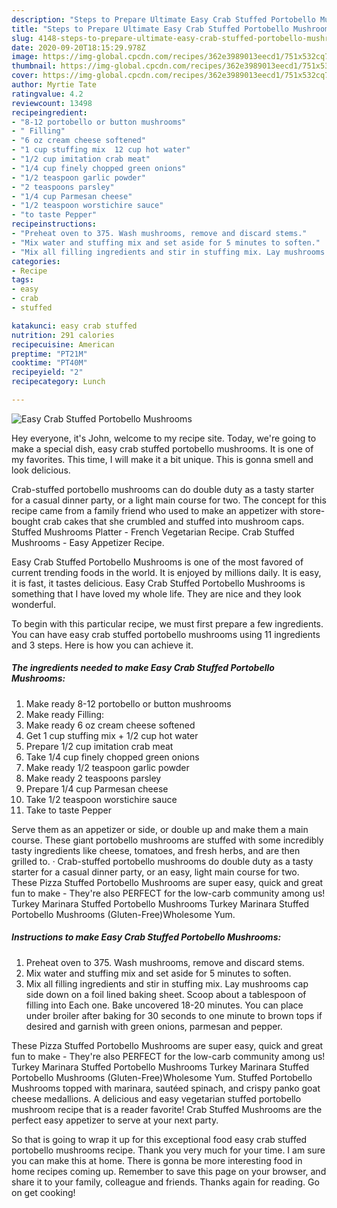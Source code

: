 ```yaml
---
description: "Steps to Prepare Ultimate Easy Crab Stuffed Portobello Mushrooms"
title: "Steps to Prepare Ultimate Easy Crab Stuffed Portobello Mushrooms"
slug: 4148-steps-to-prepare-ultimate-easy-crab-stuffed-portobello-mushrooms
date: 2020-09-20T18:15:29.978Z
image: https://img-global.cpcdn.com/recipes/362e3989013eecd1/751x532cq70/easy-crab-stuffed-portobello-mushrooms-recipe-main-photo.jpg
thumbnail: https://img-global.cpcdn.com/recipes/362e3989013eecd1/751x532cq70/easy-crab-stuffed-portobello-mushrooms-recipe-main-photo.jpg
cover: https://img-global.cpcdn.com/recipes/362e3989013eecd1/751x532cq70/easy-crab-stuffed-portobello-mushrooms-recipe-main-photo.jpg
author: Myrtie Tate
ratingvalue: 4.2
reviewcount: 13498
recipeingredient:
- "8-12 portobello or button mushrooms"
- " Filling"
- "6 oz cream cheese softened"
- "1 cup stuffing mix  12 cup hot water"
- "1/2 cup imitation crab meat"
- "1/4 cup finely chopped green onions"
- "1/2 teaspoon garlic powder"
- "2 teaspoons parsley"
- "1/4 cup Parmesan cheese"
- "1/2 teaspoon worstichire sauce"
- "to taste Pepper"
recipeinstructions:
- "Preheat oven to 375. Wash mushrooms, remove and discard stems."
- "Mix water and stuffing mix and set aside for 5 minutes to soften."
- "Mix all filling ingredients and stir in stuffing mix. Lay mushrooms cap side down on a foil lined baking sheet. Scoop about a tablespoon of filling into Each one. Bake uncovered 18-20 minutes. You can place under broiler after baking for 30 seconds to one minute to brown tops if desired and garnish with green onions, parmesan and pepper."
categories:
- Recipe
tags:
- easy
- crab
- stuffed

katakunci: easy crab stuffed 
nutrition: 291 calories
recipecuisine: American
preptime: "PT21M"
cooktime: "PT40M"
recipeyield: "2"
recipecategory: Lunch

---
```



![Easy Crab Stuffed Portobello Mushrooms](https://img-global.cpcdn.com/recipes/362e3989013eecd1/751x532cq70/easy-crab-stuffed-portobello-mushrooms-recipe-main-photo.jpg)

Hey everyone, it's John, welcome to my recipe site. Today, we're going to make a special dish, easy crab stuffed portobello mushrooms. It is one of my favorites. This time, I will make it a bit unique. This is gonna smell and look delicious.

Crab-stuffed portobello mushrooms can do double duty as a tasty starter for a casual dinner party, or a light main course for two. The concept for this recipe came from a family friend who used to make an appetizer with store-bought crab cakes that she crumbled and stuffed into mushroom caps. Stuffed Mushrooms Platter - French Vegetarian Recipe. Crab Stuffed Mushrooms - Easy Appetizer Recipe.

Easy Crab Stuffed Portobello Mushrooms is one of the most favored of current trending foods in the world. It is enjoyed by millions daily. It is easy, it is fast, it tastes delicious. Easy Crab Stuffed Portobello Mushrooms is something that I have loved my whole life. They are nice and they look wonderful.


To begin with this particular recipe, we must first prepare a few ingredients. You can have easy crab stuffed portobello mushrooms using 11 ingredients and 3 steps. Here is how you can achieve it.

<!--inarticleads1-->

##### The ingredients needed to make Easy Crab Stuffed Portobello Mushrooms:

1. Make ready 8-12 portobello or button mushrooms
1. Make ready  Filling:
1. Make ready 6 oz cream cheese softened
1. Get 1 cup stuffing mix + 1/2 cup hot water
1. Prepare 1/2 cup imitation crab meat
1. Take 1/4 cup finely chopped green onions
1. Make ready 1/2 teaspoon garlic powder
1. Make ready 2 teaspoons parsley
1. Prepare 1/4 cup Parmesan cheese
1. Take 1/2 teaspoon worstichire sauce
1. Take to taste Pepper


Serve them as an appetizer or side, or double up and make them a main course. These giant portobello mushrooms are stuffed with some incredibly tasty ingredients like cheese, tomatoes, and fresh herbs, and are then grilled to. · Crab-stuffed portobello mushrooms do double duty as a tasty starter for a casual dinner party, or an easy, light main course for two. These Pizza Stuffed Portobello Mushrooms are super easy, quick and great fun to make - They&#39;re also PERFECT for the low-carb community among us! Turkey Marinara Stuffed Portobello Mushrooms Turkey Marinara Stuffed Portobello Mushrooms (Gluten-Free)Wholesome Yum. 

<!--inarticleads2-->

##### Instructions to make Easy Crab Stuffed Portobello Mushrooms:

1. Preheat oven to 375. Wash mushrooms, remove and discard stems.
1. Mix water and stuffing mix and set aside for 5 minutes to soften.
1. Mix all filling ingredients and stir in stuffing mix. Lay mushrooms cap side down on a foil lined baking sheet. Scoop about a tablespoon of filling into Each one. Bake uncovered 18-20 minutes. You can place under broiler after baking for 30 seconds to one minute to brown tops if desired and garnish with green onions, parmesan and pepper.


These Pizza Stuffed Portobello Mushrooms are super easy, quick and great fun to make - They&#39;re also PERFECT for the low-carb community among us! Turkey Marinara Stuffed Portobello Mushrooms Turkey Marinara Stuffed Portobello Mushrooms (Gluten-Free)Wholesome Yum. Stuffed Portobello Mushrooms topped with marinara, sautéed spinach, and crispy panko goat cheese medallions. A delicious and easy vegetarian stuffed portobello mushroom recipe that is a reader favorite! Crab Stuffed Mushrooms are the perfect easy appetizer to serve at your next party. 

So that is going to wrap it up for this exceptional food easy crab stuffed portobello mushrooms recipe. Thank you very much for your time. I am sure you can make this at home. There is gonna be more interesting food in home recipes coming up. Remember to save this page on your browser, and share it to your family, colleague and friends. Thanks again for reading. Go on get cooking!
